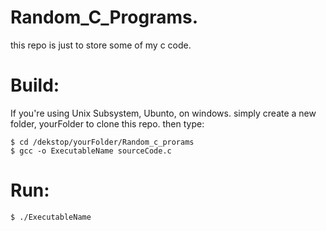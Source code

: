 # Random_C_Programs.
this repo is just to store some of my c code.

# Build:
If you're using Unix Subsystem, Ubunto, on windows. 
simply create a new folder, yourFolder to clone this repo.
then type:
```
$ cd /dekstop/yourFolder/Random_c_prorams
$ gcc -o ExecutableName sourceCode.c 
```
# Run:

```
$ ./ExecutableName
```

